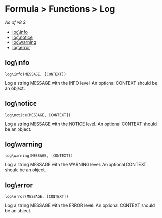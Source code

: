 # Formula > Functions > Log

*As of v8.3.*

* [log\info](#loginfo)
* [log\notice](#lognotice)
* [log\warning](#logwarning)
* [log\error](#logerror)

## log\info

`log\info(MESSAGE, [CONTEXT])`

Log a string MESSAGE with the INFO level. An optional CONTEXT should be an object.

## log\notice

`log\notice(MESSAGE, [CONTEXT])`

Log a string MESSAGE with the NOTICE level. An optional CONTEXT should be an object.

## log\warning

`log\warning(MESSAGE, [CONTEXT])`

Log a string MESSAGE with the WARNING level. An optional CONTEXT should be an object.

## log\error

`log\error(MESSAGE, [CONTEXT])`

Log a string MESSAGE with the ERROR level. An optional CONTEXT should be an object.
